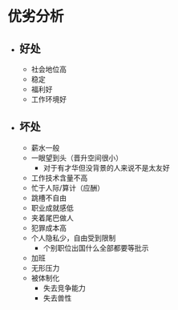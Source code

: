 # 优劣分析

- ## 好处
	- 社会地位高
	- 稳定
	- 福利好
	- 工作环境好
- ## 坏处
	- 薪水一般
	- 一眼望到头（晋升空间很小）
		- 对于有才华但没背景的人来说不是太友好
	- 工作技术含量不高
	- 忙于人际/算计（应酬）
	- 跳槽不自由
	- 职业成就感低
	- 夹着尾巴做人
	- 犯罪成本高
	- 个人隐私少，自由受到限制
		- 个别职位出国什么全部都要等批示
	- 加班
	- 无形压力
	- 被体制化
		- 失去竞争能力
		- 失去兽性